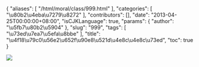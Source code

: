 {
    "aliases": [
        "/html/moral/class/999.html"
    ],
    "categories": [
        "\u80b2\u4eba\u7279\u8272"
    ],
    "contributors": [],
    "date": "2013-04-25T00:00:00+08:00",
    "isCJKLanguage": true,
    "params": {
        "author": "\u5fb7\u80b2\u5904"
    },
    "slug": "999",
    "tags": [
        "\u73ed\u7ea7\u5efa\u8bbe"
    ],
    "title": "\u4f18\u79c0\u56e2\u652f\u90e8\u521d\u4e8c\u4e8c\u73ed",
    "toc": true
}

![](https://cdn.tfls.online/mirror/full/26c72c62fb7a4765090181d78666a443751373b8.jpg)

